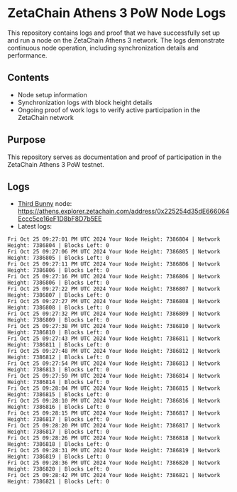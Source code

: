 # ZetaChain Athens 3 PoW Node Logs
This repository contains logs and proof that we have successfully set up and run a node on the ZetaChain Athens 3 network. The logs demonstrate continuous node operation, including synchronization details and performance.

## Contents
- Node setup information
- Synchronization logs with block height details
- Ongoing proof of work logs to verify active participation in the ZetaChain network

## Purpose
This repository serves as documentation and proof of participation in the ZetaChain Athens 3 PoW testnet.

## Logs

- [Third Bunny](https://thirdbunny.xyz/) node: https://athens.explorer.zetachain.com/address/0x225254d35dE666064Eccc5ce16eF1D8bF8D7b5EE
- Latest logs:
```
Fri Oct 25 09:27:01 PM UTC 2024 Your Node Height: 7386804 | Network Height: 7386804 | Blocks Left: 0
Fri Oct 25 09:27:06 PM UTC 2024 Your Node Height: 7386805 | Network Height: 7386805 | Blocks Left: 0
Fri Oct 25 09:27:11 PM UTC 2024 Your Node Height: 7386806 | Network Height: 7386806 | Blocks Left: 0
Fri Oct 25 09:27:16 PM UTC 2024 Your Node Height: 7386806 | Network Height: 7386806 | Blocks Left: 0
Fri Oct 25 09:27:22 PM UTC 2024 Your Node Height: 7386807 | Network Height: 7386807 | Blocks Left: 0
Fri Oct 25 09:27:27 PM UTC 2024 Your Node Height: 7386808 | Network Height: 7386808 | Blocks Left: 0
Fri Oct 25 09:27:32 PM UTC 2024 Your Node Height: 7386809 | Network Height: 7386809 | Blocks Left: 0
Fri Oct 25 09:27:38 PM UTC 2024 Your Node Height: 7386810 | Network Height: 7386810 | Blocks Left: 0
Fri Oct 25 09:27:43 PM UTC 2024 Your Node Height: 7386811 | Network Height: 7386811 | Blocks Left: 0
Fri Oct 25 09:27:48 PM UTC 2024 Your Node Height: 7386812 | Network Height: 7386812 | Blocks Left: 0
Fri Oct 25 09:27:54 PM UTC 2024 Your Node Height: 7386813 | Network Height: 7386813 | Blocks Left: 0
Fri Oct 25 09:27:59 PM UTC 2024 Your Node Height: 7386814 | Network Height: 7386814 | Blocks Left: 0
Fri Oct 25 09:28:04 PM UTC 2024 Your Node Height: 7386815 | Network Height: 7386815 | Blocks Left: 0
Fri Oct 25 09:28:10 PM UTC 2024 Your Node Height: 7386816 | Network Height: 7386816 | Blocks Left: 0
Fri Oct 25 09:28:15 PM UTC 2024 Your Node Height: 7386817 | Network Height: 7386817 | Blocks Left: 0
Fri Oct 25 09:28:20 PM UTC 2024 Your Node Height: 7386817 | Network Height: 7386817 | Blocks Left: 0
Fri Oct 25 09:28:26 PM UTC 2024 Your Node Height: 7386818 | Network Height: 7386818 | Blocks Left: 0
Fri Oct 25 09:28:31 PM UTC 2024 Your Node Height: 7386819 | Network Height: 7386819 | Blocks Left: 0
Fri Oct 25 09:28:36 PM UTC 2024 Your Node Height: 7386820 | Network Height: 7386820 | Blocks Left: 0
Fri Oct 25 09:28:42 PM UTC 2024 Your Node Height: 7386821 | Network Height: 7386821 | Blocks Left: 0
```
